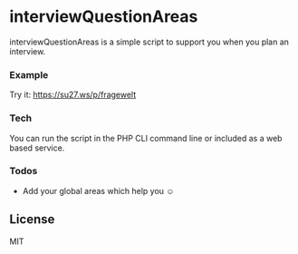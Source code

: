 # interviewQuestionAreas

interviewQuestionAreas is a simple script to support you when you plan an interview.

### Example

Try it: https://su27.ws/p/fragewelt 


### Tech

You can run the script in the PHP CLI command line or included as a web based service.

### Todos

 - Add your global areas which help you ☺
 

License
----

MIT



